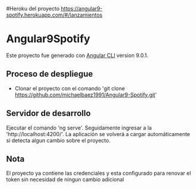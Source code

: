 #Heroku del proyecto
https://angular9-spotify.herokuapp.com/#/lanzamientos

# Angular9Spotify

Este proyecto fue generado con [Angular CLI](https://github.com/angular/angular-cli) version 9.0.1.

## Proceso de despliegue

- Clonar el proyecto con el comando 'git clone https://github.com/michaelbaez1991/Angular9-Spotify.git'

## Servidor de desarrollo

Ejecutar el comando 'ng serve'. Seguidamente ingresar a la 'http://localhost:4200/'. La aplicación se volverá a cargar automáticamente si detecta algun cambio sobre el proyecto.

## Nota

El proyecto ya contiene las credenciales y esta configurado para renovar el token sin necesidad de ningun cambio adicional
